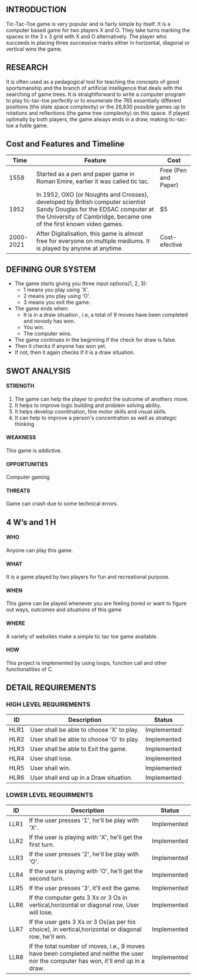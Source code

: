 ## INTRODUCTION

Tic-Tac-Toe game is very popular and is fairly simple by itself. It is a computer based game for two players X and O. They take turns marking the spaces in the 3 x 3 grid with X and O alternatively. The player who succeeds in placing three successive marks either in horizontal, diagonal or vertical wins the game.

## RESEARCH

It is often used as a pedagogical tool for teaching the concepts of good sportsmanship and the branch of artificial intelligence that deals with the searching of game trees. It is straightforward to write a computer program to play tic-tac-toe perfectly or to enumerate the 765 essentially different positions (the state space complexity) or the 26,830 possible games up to rotations and reflections (the game tree complexity) on this space. If played optimally by both players, the game always ends in a draw, making tic-tac-toe a futile game.

## Cost and Features and Timeline

| Time | Feature | Cost |
| ---- | ------- | ---- |
| 1558 | Started as a pen and paper game in Roman Emire, earlier it was called tic tac. | Free (Pen and Paper) |
| 1952 | In 1952, OXO (or Noughts and Crosses), developed by British computer scientist Sandy Douglas for the EDSAC computer at the University of Cambridge, became one of the first known video games. | $5 |
| 2000-2021 | After Digitalisation, this game is almost free for everyone on multiple mediums. It is played by anyone at anytime. | Cost-efective |

## DEFINING OUR SYSTEM

- The game starts giving you three input options(1, 2, 3):
  - 1 means you play using 'X'.
  - 2 means you play using 'O'.
  - 3 means you exit the game.
- The game ends when:
  - It is in a draw situation , i.e, a total of 9 moves have been completed and novody has won.
  - You win.
  - The computer wins.
- The game continues in the beginning if the check for draw is false.
- Then it checks if anyone has won yet.
- If not, then it again checks if it is a draw situation.

## SWOT ANALYSIS

#### STRENGTH

1. The game can help the player to predict the outcome of anothers move.
2. It helps to improve logic building and problem solving ability.
3. It helps develop coordination, fine motor skills and visual skills.
4. It can help to improve a person's concentration as well as strategic thinking

#### WEAKNESS

This game is addictive.

#### OPPORTUNITIES

Computer gaming

#### THREATS

Game can crash due to some technical errors.

## 4 W’s and 1 H

#### WHO

Anyone can play this game.

#### WHAT

It is a game played by two players for fun and recreational purpose.

#### WHEN

This game can be played whenever you are feeling bored or want to figure out ways, outcomes and situations of this game

#### WHERE

A variety of websites make a simple tic tac toe game available.

#### HOW

This project is implemented by using loops, function call and other functionalities of C.

## DETAIL REQUIREMENTS

### HIGH LEVEL REQUIREMENTS

| ID | Description | Status |
| -- | ----------- | ------ |
| HLR1 | User shall be able to choose 'X' to play. | Implemented |
| HLR2 | User shall be able to choose 'O' to play. | Implemented |
| HLR3 | User shall be able to Exit the game. | Implemented |
| HLR4 | User shall lose. | Implemented |
| HLR5 | User shall win. | Implemented |
| HLR6 | User shall end up in a Draw situation. | Implemented |

### LOWER LEVEL REQUIRMENTS

| ID | Description | Status |
| -- | ----------- | ------ |
| LLR1 | If the user presses '1', he'll be play with 'X'. | Implemented |
| LLR2 | If the user is playing with 'X', he'll get the first turn. | Implemented |
| LLR3 | If the user presses '2', he'll be play with 'O'. | Implemented |
| LLR4 | If the user is playing with 'O', he'll get the second turn. | Implemented |
| LLR5 | If the user presses '3', it'll exit the game. | Implemented |
| LLR6 | If the computer gets 3 Xs or 3 Os in vertical,horizontal or diagonal row, User will lose. | Implemented |
| LLR7 | If the user gets 3 Xs or 3 Os(as per his choice), in vertical,horizontal or diagonal row, he'll win. | Implemented |
| LLR8 | If the total number of moves, i.e., 9 moves have been completed and neithe the user nor the computer has won, it'll end up in a draw. | Implemented |
